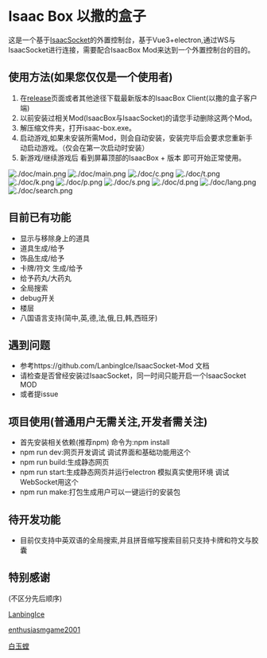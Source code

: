 # Isaac Box 以撒的盒子

这是一个基于[IsaacSocket](https://github.com/LanbingIce/IsaacSocket-Mod)的外置控制台，基于Vue3+electron,通过WS与IsaacSocket进行连接，需要配合IsaacBox Mod来达到一个外置控制台的目的。

## 使用方法(如果您仅仅是一个使用者)
1. 在[release](https://github.com/NOTF-API/IsaacBoxClient/releases/)页面或者其他途径下载最新版本的IsaacBox Client(以撒的盒子客户端)
2. 以前安装过相关Mod(IsaacBox与IsaacSocket)的请您手动删除这两个Mod。
3. 解压缩文件夹，打开isaac-box.exe。
4. 启动游戏,如果未安装所需Mod，则会自动安装，安装完毕后会要求您重新手动启动游戏。（仅会在第一次启动时安装）
6. 新游戏/继续游戏后 看到屏幕顶部的IsaacBox + 版本 即可开始正常使用。

![./doc/main.png](./doc/main.png "主画面")
![./doc/main.png](./doc/m_en.png "英文版主画面")
![./doc/c.png](./doc/c.png "道具")
![./doc/t.png](./doc/t.png "饰品")
![./doc/k.png](./doc/k.png "卡牌与符文")
![./doc/p.png](./doc/p.png "胶囊效果")
![./doc/s.png](./doc/s.png "楼层")
![./doc/d.png](./doc/d.png "debug")
![./doc/lang.png](./doc/lang.png "八国语言")
![./doc/search.png](./doc/search.png "全局搜索")

## 目前已有功能
+ 显示与移除身上的道具
+ 道具生成/给予
+ 饰品生成/给予
+ 卡牌/符文 生成/给予
+ 给予药丸/大药丸
+ 全局搜索
+ debug开关
+ 楼层
+ 八国语言支持(简中,英,德,法,俄,日,韩,西班牙)


## 遇到问题
+ 参考https://github.com/LanbingIce/IsaacSocket-Mod 文档
+ 请检查是否曾经安装过IsaacSocket，同一时间只能开启一个IsaacSocket MOD
+ 或者提issue

## 项目使用(普通用户无需关注,开发者需关注)
+ 首先安装相关依赖(推荐npm) 命令为:npm install
+ npm run dev:网页开发调试 调试界面和基础功能用这个
+ npm run build:生成静态网页
+ npm run start:生成静态网页并运行electron 模拟真实使用环境 调试WebSocket用这个
+ npm run make:打包生成用户可以一键运行的安装包
## 待开发功能
+ 目前仅支持中英双语的全局搜索,并且拼音缩写搜索目前只支持卡牌和符文与胶囊

## 特别感谢
(不区分先后顺序)

[LanbingIce](https://github.com/LanbingIce)

[enthusiasmgame2001](https://github.com/enthusiasmgame2001)

[白玉螳](https://space.bilibili.com/6126195)
